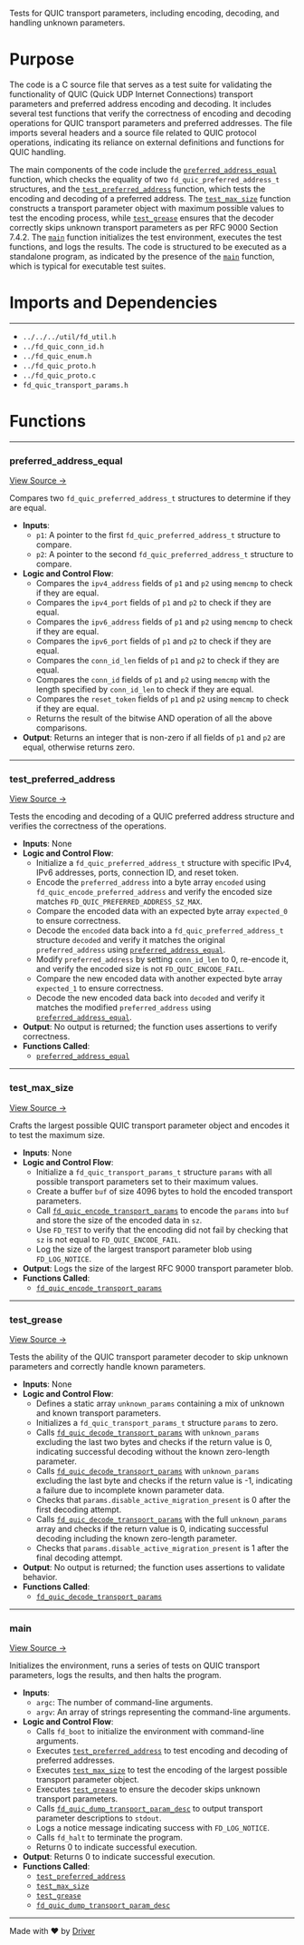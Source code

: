 <!--------------------------------------------------------------------------------->
<!-- IMPORTANT: This file is auto-generated by Driver (https://driver.ai). -------->
<!-- Manual edits may be overwritten on future commits. --------------------------->
<!--------------------------------------------------------------------------------->

Tests for QUIC transport parameters, including encoding, decoding, and handling unknown parameters.

# Purpose
The code is a C source file that serves as a test suite for validating the functionality of QUIC (Quick UDP Internet Connections) transport parameters and preferred address encoding and decoding. It includes several test functions that verify the correctness of encoding and decoding operations for QUIC transport parameters and preferred addresses. The file imports several headers and a source file related to QUIC protocol operations, indicating its reliance on external definitions and functions for QUIC handling.

The main components of the code include the [`preferred_address_equal`](<#preferred_address_equal>) function, which checks the equality of two `fd_quic_preferred_address_t` structures, and the [`test_preferred_address`](<#test_preferred_address>) function, which tests the encoding and decoding of a preferred address. The [`test_max_size`](<#test_max_size>) function constructs a transport parameter object with maximum possible values to test the encoding process, while [`test_grease`](<#test_grease>) ensures that the decoder correctly skips unknown transport parameters as per RFC 9000 Section 7.4.2. The [`main`](<#main>) function initializes the test environment, executes the test functions, and logs the results. The code is structured to be executed as a standalone program, as indicated by the presence of the [`main`](<#main>) function, which is typical for executable test suites.
# Imports and Dependencies

---
- `../../../util/fd_util.h`
- `../fd_quic_conn_id.h`
- `../fd_quic_enum.h`
- `../fd_quic_proto.h`
- `../fd_quic_proto.c`
- `fd_quic_transport_params.h`


# Functions

---
### preferred\_address\_equal<!-- {{#callable:preferred_address_equal}} -->
[View Source →](<../../../../../../src/waltz/quic/templ/test_quic_transport_params.c#L8>)

Compares two `fd_quic_preferred_address_t` structures to determine if they are equal.
- **Inputs**:
    - `p1`: A pointer to the first `fd_quic_preferred_address_t` structure to compare.
    - `p2`: A pointer to the second `fd_quic_preferred_address_t` structure to compare.
- **Logic and Control Flow**:
    - Compares the `ipv4_address` fields of `p1` and `p2` using `memcmp` to check if they are equal.
    - Compares the `ipv4_port` fields of `p1` and `p2` to check if they are equal.
    - Compares the `ipv6_address` fields of `p1` and `p2` using `memcmp` to check if they are equal.
    - Compares the `ipv6_port` fields of `p1` and `p2` to check if they are equal.
    - Compares the `conn_id_len` fields of `p1` and `p2` to check if they are equal.
    - Compares the `conn_id` fields of `p1` and `p2` using `memcmp` with the length specified by `conn_id_len` to check if they are equal.
    - Compares the `reset_token` fields of `p1` and `p2` using `memcmp` to check if they are equal.
    - Returns the result of the bitwise AND operation of all the above comparisons.
- **Output**: Returns an integer that is non-zero if all fields of `p1` and `p2` are equal, otherwise returns zero.


---
### test\_preferred\_address<!-- {{#callable:test_preferred_address}} -->
[View Source →](<../../../../../../src/waltz/quic/templ/test_quic_transport_params.c#L21>)

Tests the encoding and decoding of a QUIC preferred address structure and verifies the correctness of the operations.
- **Inputs**: None
- **Logic and Control Flow**:
    - Initialize a `fd_quic_preferred_address_t` structure with specific IPv4, IPv6 addresses, ports, connection ID, and reset token.
    - Encode the `preferred_address` into a byte array `encoded` using `fd_quic_encode_preferred_address` and verify the encoded size matches `FD_QUIC_PREFERRED_ADDRESS_SZ_MAX`.
    - Compare the encoded data with an expected byte array `expected_0` to ensure correctness.
    - Decode the `encoded` data back into a `fd_quic_preferred_address_t` structure `decoded` and verify it matches the original `preferred_address` using [`preferred_address_equal`](<#preferred_address_equal>).
    - Modify `preferred_address` by setting `conn_id_len` to 0, re-encode it, and verify the encoded size is not `FD_QUIC_ENCODE_FAIL`.
    - Compare the new encoded data with another expected byte array `expected_1` to ensure correctness.
    - Decode the new encoded data back into `decoded` and verify it matches the modified `preferred_address` using [`preferred_address_equal`](<#preferred_address_equal>).
- **Output**: No output is returned; the function uses assertions to verify correctness.
- **Functions Called**:
    - [`preferred_address_equal`](<#preferred_address_equal>)


---
### test\_max\_size<!-- {{#callable:test_max_size}} -->
[View Source →](<../../../../../../src/waltz/quic/templ/test_quic_transport_params.c#L97>)

Crafts the largest possible QUIC transport parameter object and encodes it to test the maximum size.
- **Inputs**: None
- **Logic and Control Flow**:
    - Initialize a `fd_quic_transport_params_t` structure `params` with all possible transport parameters set to their maximum values.
    - Create a buffer `buf` of size 4096 bytes to hold the encoded transport parameters.
    - Call [`fd_quic_encode_transport_params`](<fd_quic_transport_params.c.md#fd_quic_encode_transport_params>) to encode the `params` into `buf` and store the size of the encoded data in `sz`.
    - Use `FD_TEST` to verify that the encoding did not fail by checking that `sz` is not equal to `FD_QUIC_ENCODE_FAIL`.
    - Log the size of the largest transport parameter blob using `FD_LOG_NOTICE`.
- **Output**: Logs the size of the largest RFC 9000 transport parameter blob.
- **Functions Called**:
    - [`fd_quic_encode_transport_params`](<fd_quic_transport_params.c.md#fd_quic_encode_transport_params>)


---
### test\_grease<!-- {{#callable:test_grease}} -->
[View Source →](<../../../../../../src/waltz/quic/templ/test_quic_transport_params.c#L178>)

Tests the ability of the QUIC transport parameter decoder to skip unknown parameters and correctly handle known parameters.
- **Inputs**: None
- **Logic and Control Flow**:
    - Defines a static array `unknown_params` containing a mix of unknown and known transport parameters.
    - Initializes a `fd_quic_transport_params_t` structure `params` to zero.
    - Calls [`fd_quic_decode_transport_params`](<fd_quic_transport_params.c.md#fd_quic_decode_transport_params>) with `unknown_params` excluding the last two bytes and checks if the return value is 0, indicating successful decoding without the known zero-length parameter.
    - Calls [`fd_quic_decode_transport_params`](<fd_quic_transport_params.c.md#fd_quic_decode_transport_params>) with `unknown_params` excluding the last byte and checks if the return value is -1, indicating a failure due to incomplete known parameter data.
    - Checks that `params.disable_active_migration_present` is 0 after the first decoding attempt.
    - Calls [`fd_quic_decode_transport_params`](<fd_quic_transport_params.c.md#fd_quic_decode_transport_params>) with the full `unknown_params` array and checks if the return value is 0, indicating successful decoding including the known zero-length parameter.
    - Checks that `params.disable_active_migration_present` is 1 after the final decoding attempt.
- **Output**: No output is returned; the function uses assertions to validate behavior.
- **Functions Called**:
    - [`fd_quic_decode_transport_params`](<fd_quic_transport_params.c.md#fd_quic_decode_transport_params>)


---
### main<!-- {{#callable:main}} -->
[View Source →](<../../../../../../src/waltz/quic/templ/test_quic_transport_params.c#L207>)

Initializes the environment, runs a series of tests on QUIC transport parameters, logs the results, and then halts the program.
- **Inputs**:
    - `argc`: The number of command-line arguments.
    - `argv`: An array of strings representing the command-line arguments.
- **Logic and Control Flow**:
    - Calls `fd_boot` to initialize the environment with command-line arguments.
    - Executes [`test_preferred_address`](<#test_preferred_address>) to test encoding and decoding of preferred addresses.
    - Executes [`test_max_size`](<#test_max_size>) to test the encoding of the largest possible transport parameter object.
    - Executes [`test_grease`](<#test_grease>) to ensure the decoder skips unknown transport parameters.
    - Calls [`fd_quic_dump_transport_param_desc`](<fd_quic_transport_params.c.md#fd_quic_dump_transport_param_desc>) to output transport parameter descriptions to `stdout`.
    - Logs a notice message indicating success with `FD_LOG_NOTICE`.
    - Calls `fd_halt` to terminate the program.
    - Returns 0 to indicate successful execution.
- **Output**: Returns 0 to indicate successful execution.
- **Functions Called**:
    - [`test_preferred_address`](<#test_preferred_address>)
    - [`test_max_size`](<#test_max_size>)
    - [`test_grease`](<#test_grease>)
    - [`fd_quic_dump_transport_param_desc`](<fd_quic_transport_params.c.md#fd_quic_dump_transport_param_desc>)



---
Made with ❤️ by [Driver](https://www.driver.ai/)